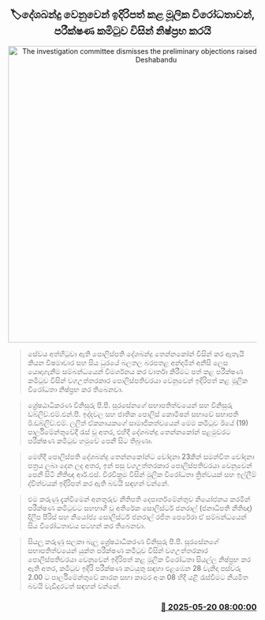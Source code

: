 <p align='center'><b><h2 align='center' title='The investigation committee dismisses the preliminary objections raised on behalf of Deshabandu'>🏷දේශබන්දු වෙනුවෙන් ඉදිරිපත් කළ මූලික විරෝධතාවන්, පරීක්ෂණ කමිටුව විසින් නිෂ්ප්‍රභ කරයි</h2></b></p>
<p align='center'><img src='https://helakuru.sgp1.cdn.digitaloceanspaces.com/esana/images/lib/deshabandu-thennakoon-3983.jpg' width='600' alt='The investigation committee dismisses the preliminary objections raised on behalf of Deshabandu'></p>

> සේවය අත්හිටුවා ඇති පොලිස්පති දේශබන්දු තෙන්නකෝන් විසින් කර ඇතැයි කියන විෂමාචාර සහ සිය ධුරයේ බලතල බරපතළ අන්දමින් අනිසි ලෙස යොදාගැනීම සම්බන්ධයෙන් විමර්ශනය කර වාර්තා කිරීමට පත් කළ පරීක්ෂණ කමිටුව විසින් වගඋත්තරකාර පොලිස්පතිවරයා වෙනුවෙන් ඉදිරිපත් කළ මූලික විරෝධතා නිෂ්ප්‍රභ කර තිබෙනවා.

> ශ්‍රේෂඨාධිකරණ විනිසුරු පී.පී. සූරසේනගේ සභාපතිත්වයෙන් සහ විනිසුරු ඩබ්ලිව්.එම්.එන්.පී. ඉද්දවල සහ ජාතික පොලිස් කොමිෂන් සභාවේ සභාපති ඊ.ඩබ්ලිව්.එම්. ලලිත් ඒකනායකගේ සාමාජිකත්වයෙන් මෙම කමිටුව ඊයේ (19) පාර්ලිමේන්තුවේදී රැස් වූ අතර, එහිදී දේශබන්දු තෙන්නකෝන් පළමුවරට පරීක්ෂණ කමිටුව හමුවේ පෙනී සිට තිබුණා.

> මෙහිදී පොලිස්පති දේශබන්දු තෙන්නකෝන්ට චෝදනා 23කින් සමන්විත චෝදනා පත්‍රය ලබා දෙන ලද අතර, ඉන් පසු වගඋත්තරකාර පොලිස්පතිවරයා වෙනුවෙන් පෙනී සිටි නීතිඥ ආර්.එස්. වීරවික්‍රම විසින් මුලික විරෝධතා ත්‍රිත්වයක් සහ ඉල්ලීම් ද්විත්වයක් ඉදිරිපත් කර ඇති බවයි සඳහන් වන්නේ.

> එම කරුණු දැක්වීමෙන් අනතුරුව නීතිපති දෙපාර්තමේන්තුව නියෝජනය කරමින් පරීක්ෂණ කමිටුවට සහභාගී වූ අතිරේක සොලිස්ටර් ජනරාල් (ජනාධිපති නීතිඥ) දිලීප පීරිස් සහ නියෝජ්‍ය සොලිස්ටර් ජනරාල් රජිත පෙරේරා ඒ සම්බන්ධයෙන් සිය විරෝධතාවය සටහන් කර තිබෙනවා.

> සියලු කරුණු සලකා බැලු ශ්‍රේෂඨාධිකරණ විනිසුරු පී.පී. සූරසේනගේ සභාපතිත්වයෙන් යුක්ත පරීක්ෂණ කමිටුව විසින් වගඋත්තරකාර පොලිස්පතිවරයා වෙනුවෙන් ඉදිරිපත් කළ මූලික විරෝධතා සියල්ල නිෂ්ප්‍රභ කර ඇති අතර, කමිටුව ඉදිරි පරීක්ෂණ කටයුතු සඳහා එළඹෙන 28 වැනිදා පස්වරු 2.00 ට පාර්ලිමේන්තුවේ කාරක සභා කාමර අංක 08 හිදී යළි රැස්වීමට නියමිත බවයි වැඩිදුරටත් සඳහන් වන්නේ.



<h3 align='right'><a href='https://www.helakuru.lk/esana/p/110243/'>📅 2025-05-20 08:00:00</a></h3>
